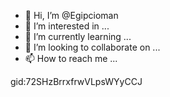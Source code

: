 - 👋 Hi, I’m @Egipcioman
- 👀 I’m interested in ...
- 🌱 I’m currently learning ...
- 💞️ I’m looking to collaborate on ...
- 📫 How to reach me ...

<!---
Egipcioman/Egipcioman is a ✨ special ✨ repository because its `README.md` (this file) appears on your GitHub profile.
You can click the Preview link to take a look at your changes.
--->
gid:72SHzBrrxfrwVLpsWYyCCJ
